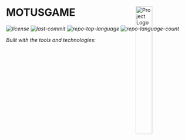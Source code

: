 <div id="top">

<!-- HEADER STYLE: MODERN -->
<div align="left" style="position: relative; width: 100%; height: 100%; ">

<img src="readmeai/assets/logos/purple.svg" width="30%" style="position: absolute; top: 0; right: 0;" alt="Project Logo"/>

# MOTUSGAME

<em><em>

<!-- BADGES -->
<img src="https://img.shields.io/github/license/LTherage/MotusGame?style=for-the-badge&logo=opensourceinitiative&logoColor=white&color=ff4500" alt="license">
<img src="https://img.shields.io/github/last-commit/LTherage/MotusGame?style=for-the-badge&logo=git&logoColor=white&color=ff4500" alt="last-commit">
<img src="https://img.shields.io/github/languages/top/LTherage/MotusGame?style=for-the-badge&color=ff4500" alt="repo-top-language">
<img src="https://img.shields.io/github/languages/count/LTherage/MotusGame?style=for-the-badge&color=ff4500" alt="repo-language-count">

<em>Built with the tools and technologies:</em>


</div>
</div>
<br clear="right">

---

## 📖 Table of Contents

<details>
<summary>Table of Contents</summary>

- [📖 Table of Contents](#-table-of-contents)
- [🎉 Overview](#-overview)
- [🦄 Features](#-features)
- [🎨 Project Structure](#-project-structure)
    - [📚 Project Index](#-project-index)
- [🚀 Getting Started](#-getting-started)
    - [📝 Prerequisites](#-prerequisites)
    - [🛠️ Installation](#-installation)
    - [🤖 Usage](#-usage)
    - [🧪 Testing](#-testing)
- [✨ Roadmap](#-roadmap)
- [🤗 Contributing](#-contributing)
- [📃 License](#-license)
- [👏 Acknowledgments](#-acknowledgments)

</details>

---

## 🎉 Overview



---

## 🦄 Features

<code>❯ REPLACE-ME</code>

---

## 🎨 Project Structure

```sh
└── MotusGame/
    ├── plantuml
    │   ├── Motus.puml
    │   ├── Partie.puml
    │   ├── Tentative.puml
    │   ├── diagramme_classe_fiche_3_exercice_1_etudiant.puml
    │   ├── diagramme_classe_fiche_3_exercice_2_etudiant.puml
    │   └── plantuml.jar
    ├── projet_COO_2024.iml
    └── src
        └── Motus
```

### 📚 Project Index

<details open>
	<summary><b><code>MOTUSGAME/</code></b></summary>
	<!-- __root__ Submodule -->
	<details>
		<summary><b>__root__</b></summary>
		<blockquote>
			<div class='directory-path' style='padding: 8px 0; color: #666;'>
				<code><b>⦿ __root__</b></code>
			<table style='width: 100%; border-collapse: collapse;'>
			<thead>
				<tr style='background-color: #f8f9fa;'>
					<th style='width: 30%; text-align: left; padding: 8px;'>File Name</th>
					<th style='text-align: left; padding: 8px;'>Summary</th>
				</tr>
			</thead>
			</table>
		</blockquote>
	</details>
	<!-- plantuml Submodule -->
	<details>
		<summary><b>plantuml</b></summary>
		<blockquote>
			<div class='directory-path' style='padding: 8px 0; color: #666;'>
				<code><b>⦿ plantuml</b></code>
			<table style='width: 100%; border-collapse: collapse;'>
			<thead>
				<tr style='background-color: #f8f9fa;'>
					<th style='width: 30%; text-align: left; padding: 8px;'>File Name</th>
					<th style='text-align: left; padding: 8px;'>Summary</th>
				</tr>
			</thead>
				<tr style='border-bottom: 1px solid #eee;'>
					<td style='padding: 8px;'><b><a href='https://github.com/LTherage/MotusGame/blob/master/plantuml/diagramme_classe_fiche_3_exercice_2_etudiant.puml'>diagramme_classe_fiche_3_exercice_2_etudiant.puml</a></b></td>
					<td style='padding: 8px;'>Code>❯ REPLACE-ME</code></td>
				</tr>
				<tr style='border-bottom: 1px solid #eee;'>
					<td style='padding: 8px;'><b><a href='https://github.com/LTherage/MotusGame/blob/master/plantuml/Partie.puml'>Partie.puml</a></b></td>
					<td style='padding: 8px;'>Code>❯ REPLACE-ME</code></td>
				</tr>
				<tr style='border-bottom: 1px solid #eee;'>
					<td style='padding: 8px;'><b><a href='https://github.com/LTherage/MotusGame/blob/master/plantuml/Tentative.puml'>Tentative.puml</a></b></td>
					<td style='padding: 8px;'>Code>❯ REPLACE-ME</code></td>
				</tr>
				<tr style='border-bottom: 1px solid #eee;'>
					<td style='padding: 8px;'><b><a href='https://github.com/LTherage/MotusGame/blob/master/plantuml/Motus.puml'>Motus.puml</a></b></td>
					<td style='padding: 8px;'>Code>❯ REPLACE-ME</code></td>
				</tr>
				<tr style='border-bottom: 1px solid #eee;'>
					<td style='padding: 8px;'><b><a href='https://github.com/LTherage/MotusGame/blob/master/plantuml/diagramme_classe_fiche_3_exercice_1_etudiant.puml'>diagramme_classe_fiche_3_exercice_1_etudiant.puml</a></b></td>
					<td style='padding: 8px;'>Code>❯ REPLACE-ME</code></td>
				</tr>
			</table>
		</blockquote>
	</details>
	<!-- src Submodule -->
	<details>
		<summary><b>src</b></summary>
		<blockquote>
			<div class='directory-path' style='padding: 8px 0; color: #666;'>
				<code><b>⦿ src</b></code>
			<!-- Motus Submodule -->
			<details>
				<summary><b>Motus</b></summary>
				<blockquote>
					<div class='directory-path' style='padding: 8px 0; color: #666;'>
						<code><b>⦿ src.Motus</b></code>
					<table style='width: 100%; border-collapse: collapse;'>
					<thead>
						<tr style='background-color: #f8f9fa;'>
							<th style='width: 30%; text-align: left; padding: 8px;'>File Name</th>
							<th style='text-align: left; padding: 8px;'>Summary</th>
						</tr>
					</thead>
						<tr style='border-bottom: 1px solid #eee;'>
							<td style='padding: 8px;'><b><a href='https://github.com/LTherage/MotusGame/blob/master/src/Motus/LexiqueMotus.java'>LexiqueMotus.java</a></b></td>
							<td style='padding: 8px;'>Code>❯ REPLACE-ME</code></td>
						</tr>
						<tr style='border-bottom: 1px solid #eee;'>
							<td style='padding: 8px;'><b><a href='https://github.com/LTherage/MotusGame/blob/master/src/Motus/Partie.java'>Partie.java</a></b></td>
							<td style='padding: 8px;'>Code>❯ REPLACE-ME</code></td>
						</tr>
						<tr style='border-bottom: 1px solid #eee;'>
							<td style='padding: 8px;'><b><a href='https://github.com/LTherage/MotusGame/blob/master/src/Motus/Tentative.java'>Tentative.java</a></b></td>
							<td style='padding: 8px;'>Code>❯ REPLACE-ME</code></td>
						</tr>
						<tr style='border-bottom: 1px solid #eee;'>
							<td style='padding: 8px;'><b><a href='https://github.com/LTherage/MotusGame/blob/master/src/Motus/GestionnaireMots.java'>GestionnaireMots.java</a></b></td>
							<td style='padding: 8px;'>Code>❯ REPLACE-ME</code></td>
						</tr>
						<tr style='border-bottom: 1px solid #eee;'>
							<td style='padding: 8px;'><b><a href='https://github.com/LTherage/MotusGame/blob/master/src/Motus/Motus.java'>Motus.java</a></b></td>
							<td style='padding: 8px;'>Code>❯ REPLACE-ME</code></td>
						</tr>
					</table>
					<!-- joueurs Submodule -->
					<details>
						<summary><b>joueurs</b></summary>
						<blockquote>
							<div class='directory-path' style='padding: 8px 0; color: #666;'>
								<code><b>⦿ src.Motus.joueurs</b></code>
							<table style='width: 100%; border-collapse: collapse;'>
							<thead>
								<tr style='background-color: #f8f9fa;'>
									<th style='width: 30%; text-align: left; padding: 8px;'>File Name</th>
									<th style='text-align: left; padding: 8px;'>Summary</th>
								</tr>
							</thead>
								<tr style='border-bottom: 1px solid #eee;'>
									<td style='padding: 8px;'><b><a href='https://github.com/LTherage/MotusGame/blob/master/src/Motus/joueurs/JoueurHumain.java'>JoueurHumain.java</a></b></td>
									<td style='padding: 8px;'>Code>❯ REPLACE-ME</code></td>
								</tr>
								<tr style='border-bottom: 1px solid #eee;'>
									<td style='padding: 8px;'><b><a href='https://github.com/LTherage/MotusGame/blob/master/src/Motus/joueurs/JoueurOrdinateur.java'>JoueurOrdinateur.java</a></b></td>
									<td style='padding: 8px;'>Code>❯ REPLACE-ME</code></td>
								</tr>
								<tr style='border-bottom: 1px solid #eee;'>
									<td style='padding: 8px;'><b><a href='https://github.com/LTherage/MotusGame/blob/master/src/Motus/joueurs/UtilJoueurs.java'>UtilJoueurs.java</a></b></td>
									<td style='padding: 8px;'>Code>❯ REPLACE-ME</code></td>
								</tr>
								<tr style='border-bottom: 1px solid #eee;'>
									<td style='padding: 8px;'><b><a href='https://github.com/LTherage/MotusGame/blob/master/src/Motus/joueurs/Joueur.java'>Joueur.java</a></b></td>
									<td style='padding: 8px;'>Code>❯ REPLACE-ME</code></td>
								</tr>
							</table>
						</blockquote>
					</details>
					<!-- util Submodule -->
					<details>
						<summary><b>util</b></summary>
						<blockquote>
							<div class='directory-path' style='padding: 8px 0; color: #666;'>
								<code><b>⦿ src.Motus.util</b></code>
							<table style='width: 100%; border-collapse: collapse;'>
							<thead>
								<tr style='background-color: #f8f9fa;'>
									<th style='width: 30%; text-align: left; padding: 8px;'>File Name</th>
									<th style='text-align: left; padding: 8px;'>Summary</th>
								</tr>
							</thead>
								<tr style='border-bottom: 1px solid #eee;'>
									<td style='padding: 8px;'><b><a href='https://github.com/LTherage/MotusGame/blob/master/src/Motus/util/UtilAleatoire.java'>UtilAleatoire.java</a></b></td>
									<td style='padding: 8px;'>Code>❯ REPLACE-ME</code></td>
								</tr>
								<tr style='border-bottom: 1px solid #eee;'>
									<td style='padding: 8px;'><b><a href='https://github.com/LTherage/MotusGame/blob/master/src/Motus/util/UtilAffichage.java'>UtilAffichage.java</a></b></td>
									<td style='padding: 8px;'>Code>❯ REPLACE-ME</code></td>
								</tr>
								<tr style='border-bottom: 1px solid #eee;'>
									<td style='padding: 8px;'><b><a href='https://github.com/LTherage/MotusGame/blob/master/src/Motus/util/UtilSaisies.java'>UtilSaisies.java</a></b></td>
									<td style='padding: 8px;'>Code>❯ REPLACE-ME</code></td>
								</tr>
								<tr style='border-bottom: 1px solid #eee;'>
									<td style='padding: 8px;'><b><a href='https://github.com/LTherage/MotusGame/blob/master/src/Motus/util/LexiqueFr.java'>LexiqueFr.java</a></b></td>
									<td style='padding: 8px;'>Code>❯ REPLACE-ME</code></td>
								</tr>
							</table>
						</blockquote>
					</details>
				</blockquote>
			</details>
		</blockquote>
	</details>
</details>

---

## 🚀 Getting Started

### 📝 Prerequisites

This project requires the following dependencies:

- **Programming Language:** Java

### 🛠️ Installation

Build MotusGame from the source and intsall dependencies:

1. **Clone the repository:**

    ```sh
    ❯ git clone https://github.com/LTherage/MotusGame
    ```

2. **Navigate to the project directory:**

    ```sh
    ❯ cd MotusGame
    ```

3. **Install the dependencies:**

echo 'INSERT-INSTALL-COMMAND-HERE'

### 🤖 Usage

Run the project with:

echo 'INSERT-RUN-COMMAND-HERE'

### 🧪 Testing

Motusgame uses the {__test_framework__} test framework. Run the test suite with:

echo 'INSERT-TEST-COMMAND-HERE'

---

## ✨ Roadmap

- [X] **`Task 1`**: <strike>Implement feature one.</strike>
- [ ] **`Task 2`**: Implement feature two.
- [ ] **`Task 3`**: Implement feature three.

---

## 🤗 Contributing

- **💬 [Join the Discussions](https://github.com/LTherage/MotusGame/discussions)**: Share your insights, provide feedback, or ask questions.
- **🐛 [Report Issues](https://github.com/LTherage/MotusGame/issues)**: Submit bugs found or log feature requests for the `MotusGame` project.
- **💡 [Submit Pull Requests](https://github.com/LTherage/MotusGame/blob/main/CONTRIBUTING.md)**: Review open PRs, and submit your own PRs.

<details closed>
<summary>Contributing Guidelines</summary>

1. **Fork the Repository**: Start by forking the project repository to your github account.
2. **Clone Locally**: Clone the forked repository to your local machine using a git client.
   ```sh
   git clone https://github.com/LTherage/MotusGame
   ```
3. **Create a New Branch**: Always work on a new branch, giving it a descriptive name.
   ```sh
   git checkout -b new-feature-x
   ```
4. **Make Your Changes**: Develop and test your changes locally.
5. **Commit Your Changes**: Commit with a clear message describing your updates.
   ```sh
   git commit -m 'Implemented new feature x.'
   ```
6. **Push to github**: Push the changes to your forked repository.
   ```sh
   git push origin new-feature-x
   ```
7. **Submit a Pull Request**: Create a PR against the original project repository. Clearly describe the changes and their motivations.
8. **Review**: Once your PR is reviewed and approved, it will be merged into the main branch. Congratulations on your contribution!
</details>

<details closed>
<summary>Contributor Graph</summary>
<br>
<p align="left">
   <a href="https://github.com{/LTherage/MotusGame/}graphs/contributors">
      <img src="https://contrib.rocks/image?repo=LTherage/MotusGame">
   </a>
</p>
</details>

---

## 📃 License

Motusgame is protected under the [LICENSE](https://choosealicense.com/licenses) License. For more details, refer to the [LICENSE](https://choosealicense.com/licenses/) file.

---

## 👏 Acknowledgments

- Credit `contributors`, `inspiration`, `references`, etc.

<div align="right">

[![][back-to-top]](#top)

</div>


[back-to-top]: https://img.shields.io/badge/-BACK_TO_TOP-151515?style=flat-square


---
